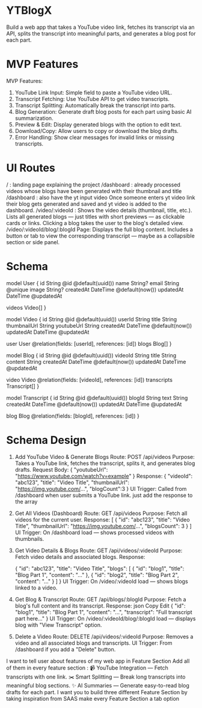 # YTBlogX

Build a web app that takes a YouTube video link, fetches its transcript via an API, splits the transcript into meaningful parts, and generates a blog post for each part.

# MVP Features

MVP Features:

1. YouTube Link Input: Simple field to paste a YouTube video URL.
2. Transcript Fetching: Use YouTube API to get video transcripts.
3. Transcript Splitting: Automatically break the transcript into parts.
4. Blog Generation: Generate draft blog posts for each part using basic AI summarization.
5. Preview & Edit: Display generated blogs with the option to edit text.
6. Download/Copy: Allow users to copy or download the blog drafts.
7. Error Handling: Show clear messages for invalid links or missing transcripts.

# UI Routes

/ : landing page explaining the project
/dashboard : already processed videos whose blogs have been generated with their thumbnail and title
/dashboard : also have the yt input video
Once someone enters yt video link their blog gets generated and saved and yt video is added to the dashboard.
/video/:videoId :
Shows the video details (thumbnail, title, etc.).
Lists all generated blogs — just titles with short previews — as clickable cards or links.
Clicking a blog takes the user to the blog's detailed view.
/video/:videoId/blog/:blogId Page:
Displays the full blog content.
Includes a button or tab to view the corresponding transcript — maybe as a collapsible section or side panel.

# Schema

model User {
id String @id @default(uuid())
name String?
email String @unique
image String?
createdAt DateTime @default(now())
updatedAt DateTime @updatedAt

videos Video[]
}

model Video {
id String @id @default(uuid())
userId String
title String
thumbnailUrl String
youtubeUrl String
createdAt DateTime @default(now())
updatedAt DateTime @updatedAt

user User @relation(fields: [userId], references: [id])
blogs Blog[]
}

model Blog {
id String @id @default(uuid())
videoId String
title String
content String
createdAt DateTime @default(now())
updatedAt DateTime @updatedAt

video Video @relation(fields: [videoId], references: [id])
transcripts Transcript[]
}

model Transcript {
id String @id @default(uuid())
blogId String
text String
createdAt DateTime @default(now())
updatedAt DateTime @updatedAt

blog Blog @relation(fields: [blogId], references: [id])
}

# Schema Design

1.  Add YouTube Video & Generate Blogs
    Route: POST /api/videos
    Purpose: Takes a YouTube link, fetches the transcript, splits it, and generates blog drafts.
    Request Body:
    {
    "youtubeUrl": "https://www.youtube.com/watch?v=example"
    }
    Response:
    {
    "videoId": "abc123",
    "title": "Video Title",
    "thumbnailUrl": "https://img.youtube.com/...",
    "blogCount":3
    }
    UI Trigger:
    Called from /dashboard when user submits a YouTube link.
    just add the response to the array

2.  Get All Videos (Dashboard)
    Route: GET /api/videos
    Purpose: Fetch all videos for the current user.
    Response:
    [
    {
    "id": "abc123",
    "title": "Video Title",
    "thumbnailUrl": "https://img.youtube.com/...",
    "blogsCount": 3
    }
    ]
    UI Trigger:
    On /dashboard load — shows processed videos with thumbnails.

3.  Get Video Details & Blogs
    Route: GET /api/videos/:videoId
    Purpose: Fetch video details and associated blogs.
    Response:

    {
    "id": "abc123",
    "title": "Video Title",
    "blogs": [
    { "id": "blog1", "title": "Blog Part 1", "content": "..." },
    { "id": "blog2", "title": "Blog Part 2", "content": "..." }
    ]
    }
    UI Trigger:
    On /video/:videoId load — shows blogs linked to a video.

4.  Get Blog & Transcript
    Route: GET /api/blogs/:blogId
    Purpose: Fetch a blog's full content and its transcript.
    Response:
    json
    Copy
    Edit
    {
    "id": "blog1",
    "title": "Blog Part 1",
    "content": "...",
    "transcript": "Full transcript part here..."
    }
    UI Trigger:
    On /video/:videoId/blog/:blogId load — displays blog with "View Transcript" option.

5.  Delete a Video
    Route: DELETE /api/videos/:videoId
    Purpose: Removes a video and all associated blogs and transcripts.
    UI Trigger:
    From /dashboard if you add a "Delete" button.

I want to tell user about features of my web app in Feature Section Add all of them in every feature section :
📹 YouTube Integration — Fetch transcripts with one link.
✂️ Smart Splitting — Break long transcripts into meaningful blog sections.
✨ AI Summaries — Generate easy-to-read blog drafts for each part.
I want you to build three different Feature Section by taking inspiration from SAAS
make every Feature Section a tab option
